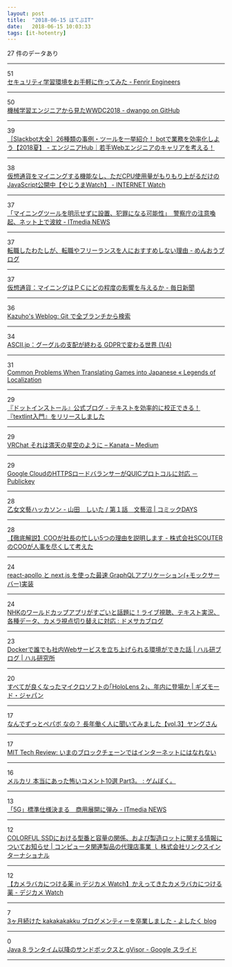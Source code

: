 ```yaml
---
layout: post
title:  "2018-06-15 はてぶIT"
date:   2018-06-15 10:03:33
tags: [it-hotentry]
---
```

27 件のデータあり

<hr><div class="row">
<div class="col-1"><span class="badge badge-pill badge-success h2">51</span></div>
<div class="col-11"><a href='https://engineers.fenrir-inc.com/entry/2018/06/14/130000' target='_blank'>セキュリティ学習環境をお手軽に作ってみた - Fenrir Engineers</a></div>
</div>
<hr>
<div class="row">
<div class="col-1"><span class="badge badge-pill badge-success h2">50</span></div>
<div class="col-11"><a href='https://dwango.github.io/articles/wwdc2018/' target='_blank'>機械学習エンジニアから見たWWDC2018 - dwango on GitHub</a></div>
</div>
<hr>
<div class="row">
<div class="col-1"><span class="badge badge-pill badge-success h2">39</span></div>
<div class="col-11"><a href='https://employment.en-japan.com/engineerhub/entry/2018/06/12/110000' target='_blank'>［Slackbot大全］26種類の事例・ツールを一挙紹介！ botで業務を効率化しよう【2018夏】 - エンジニアHub｜若手Webエンジニアのキャリアを考える！</a></div>
</div>
<hr>
<div class="row">
<div class="col-1"><span class="badge badge-pill badge-success h2">38</span></div>
<div class="col-11"><a href='https://internet.watch.impress.co.jp/docs/yajiuma/1127708.html' target='_blank'>仮想通貨をマイニングする機能なし、ただCPU使用量がもりもり上がるだけのJavaScript公開中【やじうまWatch】 - INTERNET Watch</a></div>
</div>
<hr>
<div class="row">
<div class="col-1"><span class="badge badge-pill badge-success h2">37</span></div>
<div class="col-11"><a href='http://www.itmedia.co.jp/news/articles/1806/14/news130.html' target='_blank'>「マイニングツールを明示せずに設置、犯罪になる可能性」　警察庁の注意喚起、ネット上で波紋 - ITmedia NEWS</a></div>
</div>
<hr>
<div class="row">
<div class="col-1"><span class="badge badge-pill badge-success h2">37</span></div>
<div class="col-11"><a href='http://www.zinseitanosiku.com/entry/2018/06/14/190000' target='_blank'>転職したわたしが、転職やフリーランスを人におすすめしない理由 - めんおうブログ</a></div>
</div>
<hr>
<div class="row">
<div class="col-1"><span class="badge badge-pill badge-success h2">37</span></div>
<div class="col-11"><a href='https://mainichi.jp/articles/20180615/k00/00m/040/092000c' target='_blank'>仮想通貨：マイニングはＰＣにどの程度の影響を与えるか - 毎日新聞</a></div>
</div>
<hr>
<div class="row">
<div class="col-1"><span class="badge badge-pill badge-success h2">36</span></div>
<div class="col-11"><a href='http://blog.kazuhooku.com/2018/06/git.html' target='_blank'>Kazuho's Weblog: Git で全ブランチから検索</a></div>
</div>
<hr>
<div class="row">
<div class="col-1"><span class="badge badge-pill badge-success h2">34</span></div>
<div class="col-11"><a href='http://ascii.jp/elem/000/001/692/1692742/' target='_blank'>ASCII.jp：グーグルの支配が終わる GDPRで変わる世界 (1/4)</a></div>
</div>
<hr>
<div class="row">
<div class="col-1"><span class="badge badge-pill badge-success h2">31</span></div>
<div class="col-11"><a href='https://legendsoflocalization.com/common-problems-when-translating-games-into-japanese/' target='_blank'>Common Problems When Translating Games into Japanese « Legends of Localization</a></div>
</div>
<hr>
<div class="row">
<div class="col-1"><span class="badge badge-pill badge-success h2">29</span></div>
<div class="col-11"><a href='http://blog.dotinstall.com/post/174877310245/textlint-lessons-add' target='_blank'>『ドットインストール』公式ブログ - テキストを効率的に校正できる！『textlint入門』をリリースしました</a></div>
</div>
<hr>
<div class="row">
<div class="col-1"><span class="badge badge-pill badge-success h2">29</span></div>
<div class="col-11"><a href='https://medium.com/@kanata/5a76ca6bd0d8' target='_blank'>VRChat それは満天の星空のように – Kanata – Medium</a></div>
</div>
<hr>
<div class="row">
<div class="col-1"><span class="badge badge-pill badge-success h2">29</span></div>
<div class="col-11"><a href='https://www.publickey1.jp/blog/18/google_cloudhttpsquic.html' target='_blank'>Google CloudのHTTPSロードバランサーがQUICプロトコルに対応 － Publickey</a></div>
</div>
<hr>
<div class="row">
<div class="col-1"><span class="badge badge-pill badge-success h2">28</span></div>
<div class="col-11"><a href='https://comic-days.com/episode/10834108156630689548' target='_blank'>乙女文藝ハッカソン - 山田　しいた / 第１話　文藝沼 | コミックDAYS</a></div>
</div>
<hr>
<div class="row">
<div class="col-1"><span class="badge badge-pill badge-success h2">28</span></div>
<div class="col-11"><a href='http://reno-coo.hatenablog.jp/entry/2018/06/14/200000' target='_blank'>【徹底解説】COOが社長の忙しい5つの理由を説明します - 株式会社SCOUTERのCOOが人事を尽くして考えた</a></div>
</div>
<hr>
<div class="row">
<div class="col-1"><span class="badge badge-pill badge-success h2">24</span></div>
<div class="col-11"><a href='https://qiita.com/mizchi/items/c078aea032cd00ba3e86' target='_blank'>react-apollo と next.js を使った最速 GraphQLアプリケーション(+モックサーバー)実装</a></div>
</div>
<hr>
<div class="row">
<div class="col-1"><span class="badge badge-pill badge-success h2">24</span></div>
<div class="col-11"><a href='http://blog.domesoccer.jp/archives/60105146.html' target='_blank'>NHKのワールドカップアプリがすごいと話題に！ライブ視聴、テキスト実況、各種データ、カメラ視点切り替えに対応 : ドメサカブログ</a></div>
</div>
<hr>
<div class="row">
<div class="col-1"><span class="badge badge-pill badge-success h2">23</span></div>
<div class="col-11"><a href='http://www.hallab.co.jp/sp/company/blog/detail/003189/' target='_blank'>Dockerで誰でも社内Webサービスを立ち上げられる環境ができた話 | ハル研ブログ | ハル研究所</a></div>
</div>
<hr>
<div class="row">
<div class="col-1"><span class="badge badge-pill badge-success h2">20</span></div>
<div class="col-11"><a href='https://www.gizmodo.jp/2018/06/hololens-2-this-year.html' target='_blank'>すべてが良くなったマイクロソフトの｢HoloLens 2｣、年内に登場か | ギズモード・ジャパン</a></div>
</div>
<hr>
<div class="row">
<div class="col-1"><span class="badge badge-pill badge-success h2">17</span></div>
<div class="col-11"><a href='https://hr.pepabo.com/interview/2018/06/14/1354' target='_blank'>なんでずっとペパボ なの？ 長年働く人に聞いてみました【vol.3】ヤングさん</a></div>
</div>
<hr>
<div class="row">
<div class="col-1"><span class="badge badge-pill badge-success h2">17</span></div>
<div class="col-11"><a href='https://www.technologyreview.jp/s/88934/how-to-get-blockchains-to-talk-to-each-other/' target='_blank'>MIT Tech Review: いまのブロックチェーンではインターネットにはなれない</a></div>
</div>
<hr>
<div class="row">
<div class="col-1"><span class="badge badge-pill badge-success h2">16</span></div>
<div class="col-11"><a href='http://gameboku.blog.jp/archives/76126853.html' target='_blank'>メルカリ 本当にあった怖いコメント10選 Part3。 : ゲムぼく。</a></div>
</div>
<hr>
<div class="row">
<div class="col-1"><span class="badge badge-pill badge-success h2">13</span></div>
<div class="col-11"><a href='http://www.itmedia.co.jp/news/articles/1806/14/news119.html' target='_blank'>「5G」標準仕様決まる　商用展開に弾み - ITmedia NEWS</a></div>
</div>
<hr>
<div class="row">
<div class="col-1"><span class="badge badge-pill badge-success h2">12</span></div>
<div class="col-11"><a href='http://www.links.co.jp/2018/06/post-464/' target='_blank'>COLORFUL SSDにおける型番と容量の関係、および製造ロットに関する情報についてお知らせ | コンピュータ関連製品の代理店事業 ｌ 株式会社リンクスインターナショナル</a></div>
</div>
<hr>
<div class="row">
<div class="col-1"><span class="badge badge-pill badge-success h2">12</span></div>
<div class="col-11"><a href='https://dc.watch.impress.co.jp/docs/comic/clinic/1127722.html' target='_blank'>【カメラバカにつける薬 in デジカメ Watch】かえってきたカメラバカにつける薬 - デジカメ Watch</a></div>
</div>
<hr>
<div class="row">
<div class="col-1"><span class="badge badge-pill badge-success h2">7</span></div>
<div class="col-11"><a href='https://yoshitaku-jp.hatenablog.com/entry/2018/06/14/210034' target='_blank'>3ヶ月続けた kakakakakku ブログメンティーを卒業しました - よしたく blog</a></div>
</div>
<hr>
<div class="row">
<div class="col-1"><span class="badge badge-pill badge-success h2">0</span></div>
<div class="col-11"><a href='https://docs.google.com/presentation/d/1GKkv6GAelTwieGThqnX28f6dc7fXKwDPuypRzCYT_Zk/edit#slide=id.p' target='_blank'>Java 8 ランタイム以降のサンドボックスと gVisor - Google スライド</a></div>
</div>
<hr>
